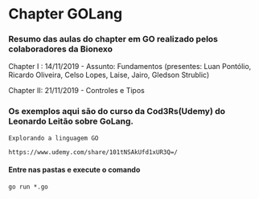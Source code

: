 # Chapter GOLang

### Resumo das aulas do chapter em GO realizado pelos colaboradores da Bionexo

Chapter I : 14/11/2019 - Assunto: Fundamentos (presentes: Luan Pontólio, Ricardo Oliveira, Celso Lopes, Laise, Jairo, Gledson Strublic)

Chapter II: 21/11/2019 - Controles e Tipos

### Os exemplos aqui são do curso da Cod3Rs(Udemy) do Leonardo Leitão sobre GoLang.
 
    Explorando a linguagem GO

    https://www.udemy.com/share/101tNSAkUfd1xUR3Q=/

#### Entre nas pastas e execute o comando

    go run *.go
